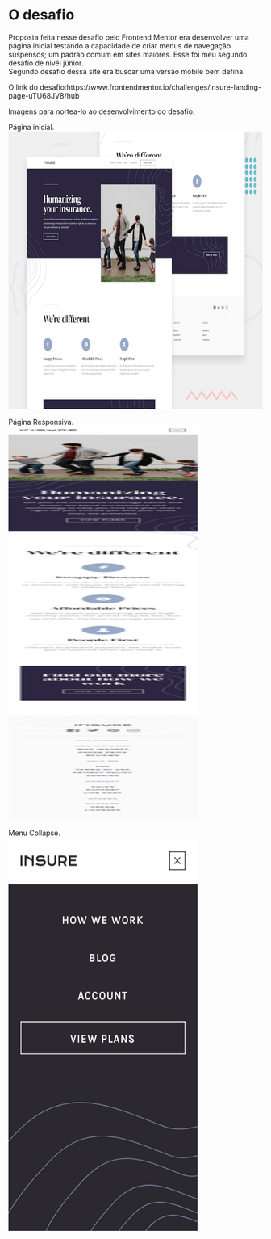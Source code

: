 ﻿<h1>O desafio</h1>

<p>Proposta feita nesse desafio pelo Frontend Mentor era desenvolver uma página inicial testando a capacidade de criar menus de navegação suspensos; um padrão comum em sites maiores. Esse foi meu segundo desafio de nivél júnior. <br>
Segundo desafio dessa site era buscar uma versão mobile bem defina.
</p>

<p> O link do desafio:https://www.frontendmentor.io/challenges/insure-landing-page-uTU68JV8/hub</p>

<p> Imagens para nortea-lo ao desenvolvimento do desafio.<br>
<p> Página inicial.<br>
<img src="./design/desktop-preview.jpg" width="750px" height="550px"><br>
<p> Página Responsiva. <br>
<img src="./design/mobile-design.jpg" width="375px" height="780px"><br>
</p>
<p> Menu Collapse. <br>
<img src="./design/mobile-nav-design.jpg" width="375px" height="780px"><br>
</p>
